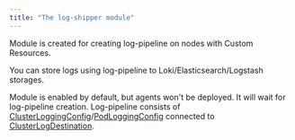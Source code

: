 ```yaml
---
title: "The log-shipper module"
---
```


Module is created for creating log-pipeline on nodes with Custom Resources.

You can store logs using log-pipeline to Loki/Elasticsearch/Logstash storages.

Module is enabled by default, but agents won't be deployed. It will wait for log-pipeline creation. Log-pipeline consists of [ClusterLoggingConfig](cr.html#clusterloggingconfig)/[PodLoggingConfig](cr.html#podloggingconfig) connected to [ClusterLogDestination](cr.html#clusterlogdestination).
